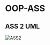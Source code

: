 # OOP-ASS
## ASS 2 UML 
![ASS2](https://user-images.githubusercontent.com/95965261/226103545-eefe1930-6dd5-4e14-8a96-6032a4e0b933.png)

